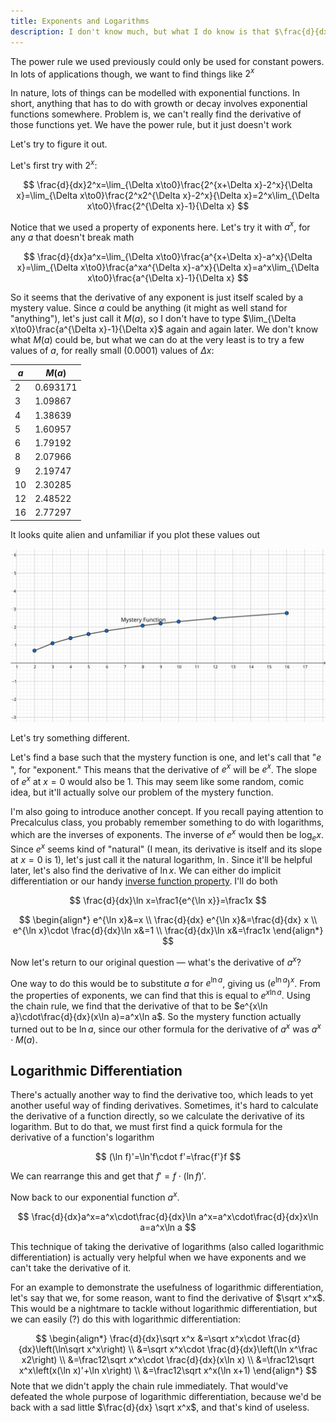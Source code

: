 ```yaml
---
title: Exponents and Logarithms
description: I don't know much, but what I do know is that $\frac{d}{dx} a^x = a^x \ln a$
---
```


The power rule we used previously could only be used for constant powers. In lots of applications though, we want to find things like $2^x$ 

In nature, lots of things can be modelled with exponential functions. In short, anything that has to do with growth or decay involves exponential functions somewhere. Problem is, we can't really find the derivative of those functions yet. We have the power rule, but it just doesn't work

Let's try to figure it out.

Let's first try with $2^x$:

$$
\frac{d}{dx}2^x=\lim_{\Delta x\to0}\frac{2^{x+\Delta x}-2^x}{\Delta x}=\lim_{\Delta x\to0}\frac{2^x2^{\Delta x}-2^x}{\Delta x}=2^x\lim_{\Delta x\to0}\frac{2^{\Delta x}-1}{\Delta x}
$$

Notice that we used a property of exponents here. Let's try it with $a^x$, for any $a$ that doesn't break math

$$
\frac{d}{dx}a^x=\lim_{\Delta x\to0}\frac{a^{x+\Delta x}-a^x}{\Delta x}=\lim_{\Delta x\to0}\frac{a^xa^{\Delta x}-a^x}{\Delta x}=a^x\lim_{\Delta x\to0}\frac{a^{\Delta x}-1}{\Delta x}
$$

So it seems that the derivative of any exponent is just itself scaled by a mystery value. Since $a$ could be anything (it might as well stand for "anything"), let's just call it $M(a)$, so I don't have to type $\lim_{\Delta x\to0}\frac{a^{\Delta x}-1}{\Delta x}$ again and again later. We don't know what $M(a)$ could be, but what we can do at the very least is to try a few values of $a$, for really small (0.0001) values of $\Delta x$:

| $a$  | $M(a)$   |
| ---- | -------- |
| 2    | 0.693171 |
| 3    | 1.09867  |
| 4    | 1.38639  |
| 5    | 1.60957  |
| 6    | 1.79192  |
| 8    | 2.07966  |
| 9    | 2.19747  |
| 10   | 2.30285  |
| 12   | 2.48522  |
| 16   | 2.77297  |

It looks quite alien and unfamiliar if you plot these values out

![Mystery Function](./img/mystery-function.svg)

Let's try something different.

Let's find a base such that the mystery function is one, and let's call that "$e$​", for "exponent." This means that the derivative of $e^x$​ will be $e^x$​. The slope of $e^x$ at $x=0$ would also be 1. This may seem like some random, comic idea, but it'll actually solve our problem of the mystery function.

I'm also going to introduce another concept. If you recall paying attention to Precalculus class, you probably remember something to do with logarithms, which are the inverses of exponents. The inverse of $e^x$ would then be $\log_e x$. Since $e^x$ seems kind of "natural" (I mean, its derivative is itself and its slope at $x=0$ is 1), let's just call it the natural logarithm, $\ln$. Since it'll be helpful later, let's also find the derivative of $\ln x$. We can either do implicit differentiation or our handy [inverse function property](./inverse-functions). I'll do both

$$
\frac{d}{dx}\ln x=\frac1{e^{\ln x}}=\frac1x
$$

$$
\begin{align*}
e^{\ln x}&=x \\
\frac{d}{dx} e^{\ln x}&=\frac{d}{dx} x \\
e^{\ln x}\cdot \frac{d}{dx}\ln x&=1 \\
\frac{d}{dx}\ln x&=\frac1x
\end{align*}
$$

Now let's return to our original question — what's the derivative of $a^x$?

One way to do this would be to substitute $a$​​ for $e^{\ln a}$​​, giving us $\left(e^{\ln a}\right)^x$​​. From the properties of exponents, we can find that this is equal to $e^{x\ln a}$​. Using the chain rule, we find that the derivative of that to be $e^{x\ln a}\cdot\frac{d}{dx}(x\ln a)=a^x\ln a$​. So the mystery function actually turned out to be $\ln a$​, since our other formula for the derivative of $a^x$​ was $a^x\cdot M(a)$​.

## Logarithmic Differentiation

There's actually another way to find the derivative too, which leads to yet another useful way of finding derivatives. Sometimes, it's hard to calculate the derivative of a function directly, so we calculate the derivative of its logarithm. But to do that, we must first find a quick formula for the derivative of a function's logarithm

$$
(\ln f)'=\ln'f\cdot f'=\frac{f'}f
$$

We can rearrange this and get that $f'=f\cdot(\ln f)'$.

Now back to our exponential function $a^x$.

$$
\frac{d}{dx}a^x=a^x\cdot\frac{d}{dx}\ln a^x=a^x\cdot\frac{d}{dx}x\ln a=a^x\ln a
$$

This technique of taking the derivative of logarithms (also called logarithmic differentiation) is actually very helpful when we have exponents and we can't take the derivative of it.

For an example to demonstrate the usefulness of logarithmic differentiation, let's say that we, for some reason, want to find the derivative of $\sqrt x^x$. This would be a nightmare to tackle without logarithmic differentiation, but we can easily (?) do this with logarithmic differentiation:

$$
\begin{align*}
\frac{d}{dx}\sqrt x^x
&=\sqrt x^x\cdot \frac{d}{dx}\left(\ln\sqrt x^x\right) \\
&=\sqrt x^x\cdot \frac{d}{dx}\left(\ln x^\frac x2\right) \\
&=\frac12\sqrt x^x\cdot \frac{d}{dx}(x\ln x) \\
&=\frac12\sqrt x^x\left(x(\ln x)'+\ln x\right) \\
&=\frac12\sqrt x^x(\ln x+1)
\end{align*}
$$
Note that we didn't apply the chain rule immediately. That would've defeated the whole purpose of logarithmic differentiation, because we'd be back with a sad little $\frac{d}{dx} \sqrt x^x$, and that's kind of useless.
